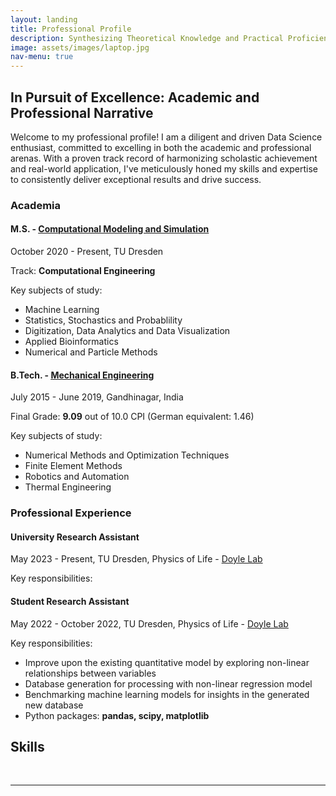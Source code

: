 ```yaml
---
layout: landing
title: Professional Profile
description: Synthesizing Theoretical Knowledge and Practical Proficiency
image: assets/images/laptop.jpg
nav-menu: true
---
```


<!-- Main -->
<div id="main" class="alt">
<!-- One -->
<section id="one">
	<div class="inner">

<!-- Content -->
<h2 id="content">In Pursuit of Excellence: Academic and Professional Narrative</h2>
<p>Welcome to my professional profile! I am a diligent and driven Data Science enthusiast, committed to excelling in both the academic and professional arenas. With a proven track record of harmonizing scholastic achievement and real-world application, I've meticulously honed my skills and expertise to consistently deliver exceptional results and drive success.</p>
<div class="row">
	<div class="6u 12u$(small)">
		<h3>Academia</h3>
		<h4>M.S. - <a href="https://tu-dresden.de/ing/informatik/studium/studienangebot/master-studiengaenge/computational-modeling-and-simulation"><u>Computational Modeling and Simulation</u></a></h4>
		<p>October 2020 - Present, TU Dresden</p>
		<p>Track: <strong>Computational Engineering</strong></p>
		<p>Key subjects of study:<ul>
			<li>Machine Learning</li>
			<li>Statistics, Stochastics and Probablility</li>
			<li>Digitization, Data Analytics and Data Visualization</li>
			<li>Applied Bioinformatics</li>
			<li>Numerical and Particle Methods</li>
		</ul></p>
		<h4>B.Tech. - <a href="http://sot.pdpu.ac.in/mech-dept.html"><u>Mechanical Engineering</u></a></h4>
		<p>July 2015 - June 2019, Gandhinagar, India</p>
		<p>Final Grade: <strong>9.09</strong> out of 10.0 CPI (German equivalent: 1.46)</p>
		<p>Key subjects of study:<ul>
			<li>Numerical Methods and Optimization Techniques</li>
			<li>Finite Element Methods</li>
			<li>Robotics and Automation</li>
			<li>Thermal Engineering</li>
		</ul></p>
	</div>
	<div class="6u$ 12u$(small)">
		<h3>Professional Experience</h3>
		<h4>University Research Assistant</h4>
		<p>May 2023 - Present, TU Dresden, Physics of Life - <a href="https://physics-of-life.tu-dresden.de/research/core-groups/doyle">Doyle Lab</a></p>
		<p>Key responsibilities: </p>
		<h4>Student Research Assistant</h4>
		<p>May 2022 - October 2022, TU Dresden, Physics of Life - <a href="https://physics-of-life.tu-dresden.de/research/core-groups/doyle">Doyle Lab</a></p>
		<p>Key responsibilities:<ul>
			<li>Improve upon the existing quantitative model by exploring non-linear relationships between variables</li>
			<li>Database generation for processing with non-linear regression model</li>
			<li>Benchmarking machine learning models for insights in the generated new database</li>
			<li>Python packages: <strong>pandas, scipy, matplotlib</strong></li>
		</ul>
		</p>
	</div>
	<!-- Break -->	
</div>

<!-- Content -->
<h2 id="content">Skills</h2>

<!-- Radar Plot Container - First Plot (3 Skills) -->
<div class="radar-container">
    <canvas id="radar-chart-1"></canvas>
</div>

<!-- Radar Plot Container - Second Plot (6 Skills) -->
<div class="radar-container">
    <canvas id="radar-chart-2"></canvas>
</div>

<!-- Radar Plot Container - Third Plot (7 Skills) -->
<div class="radar-container">
    <canvas id="radar-chart-3"></canvas>
</div>

<script src="https://cdnjs.cloudflare.com/ajax/libs/Chart.js/3.7.0/chart.min.js"></script>
<script>
    // Radar Chart Data - First Plot (3 Skills)
    var radarData1 = {
	labels: ["English", "German", "Hindi"],
	datasets: [
	    {
		data: [100, 20, 100],
		backgroundColor: "rgba(127, 255, 212, 0.6)",
		borderColor: "rgba(127, 255, 212, 1)",
	    },
	],
    };

    // Radar Chart Options - First Plot (3 Skills)
    var radarOptions1 = {
	plugins: {
	    legend: {
		display: false, // Remove legend
	    },
	},
	scales: {
	    r: {
		min: 0, // Set minimum scale value
		max: 100, // Set maximum scale value
		ticks: {
                            display: false, // Remove ticks
                            stepSize: 25, // Set step size for inner grid lines
                        },
		grid: {
		    color: "rgba(255, 255, 255, 0.25)", // Set grid color to white
		},
	    },
	},
	interaction: {
	    mode: "nearest",
	},
	maintainAspectRatio: false,
	elements: {
	    point: {
		radius: 0, // Remove point markers
	    },
	},
    };

    // Create the Radar Chart - First Plot (3 Skills)
    var ctx1 = document.getElementById("radar-chart-1").getContext("2d");
    var radarChart1 = new Chart(ctx1, {
	type: "radar",
	data: radarData1,
	options: radarOptions1,
    });

    // Radar Chart Data - Second Plot (6 Skills)
    var radarData2 = {
	labels: ["Python", "HTML", "MATLAB", "GitHub", "ImageJ(FIJI)", "Tableau"],
	datasets: [
	    {
		data: [80, 15, 45, 60, 75, 50],
		backgroundColor: "rgba(127, 255, 212, 0.6)",
		borderColor: "rgba(127, 255, 212, 1)",
	    },
	],
    };

    // Radar Chart Options - Second Plot (6 Skills)
    var radarOptions2 = {
	plugins: {
	    legend: {
		display: false, // Remove legend
	    },
	},
	scales: {
	    r: {
		min: 0, // Set minimum scale value
		max: 100, // Set maximum scale value
		ticks: {
                            display: false, // Remove ticks
                            stepSize: 25, // Set step size for inner grid lines
                        },
		grid: {
		    color: "rgba(255, 255, 255, 0.25)", // Set grid color to white
		},
	    },
	},
	interaction: {
	    mode: "nearest",
	},
	maintainAspectRatio: false,
	elements: {
	    point: {
		radius: 0, // Remove point markers
	    },
	},
    };

    // Create the Radar Chart - Second Plot (6 Skills)
    var ctx2 = document.getElementById("radar-chart-2").getContext("2d");
    var radarChart2 = new Chart(ctx2, {
	type: "radar",
	data: radarData2,
	options: radarOptions2,
    });

// Radar Chart Data - Third Plot (7 Skills)
    var radarData3 = {
	labels: ["Pandas", "Numpy", "Scipy", "Matplotlib", "Seaborn", "NetworkX", "Plotly"],
	datasets: [
	    {
		data: [85, 75, 80, 80, 60, 45, 40],
		backgroundColor: "rgba(127, 255, 212, 0.6)",
		borderColor: "rgba(127, 255, 212, 1)",
	    },
	],
    };

    // Radar Chart Options - Third Plot (7 Skills)
    var radarOptions3 = {
	plugins: {
	    legend: {
		display: false, // Remove legend
	    },
	},
	scales: {
	    r: {
		min: 0, // Set minimum scale value
		max: 100, // Set maximum scale value
		ticks: {
                            display: false, // Remove ticks
                            stepSize: 25, // Set step size for inner grid lines
                        },
		grid: {
		    color: "rgba(255, 255, 255, 0.25)", // Set grid color to white
		},
	    },
	},
	interaction: {
	    mode: "nearest",
	},
	maintainAspectRatio: false,
	elements: {
	    point: {
		radius: 0, // Remove point markers
	    },
	},
    };

    // Create the Radar Chart - Third Plot (7 Skills)
    var ctx3 = document.getElementById("radar-chart-3").getContext("2d");
    var radarChart3 = new Chart(ctx3, {
	type: "radar",
	data: radarData3,
	options: radarOptions3,
    });

</script>

<style>
/* Style for the radar chart containers */
.radar-container {
    max-width: 370px;
    margin: 0 10px; /* Add margin between plots */
    display: inline-block; /* Display plots side by side */
}

/* Adjust the canvas size for responsiveness */
canvas {
    max-width: 100%;
}
/* Style for skill labels */
.radar-container p {
    font-weight: bold !important; /* Make the skill labels bold */
    opacity: 1.0 !important; /* Set the font opacity for the skill labels */
}
</style>

<hr class="major" />


</div>
</section>

</div>
